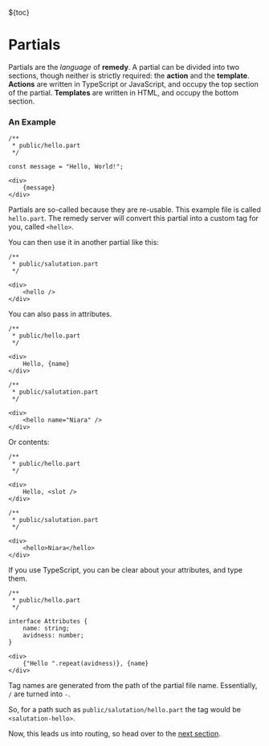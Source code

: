 ${toc}

# Partials

Partials are the *language* of **remedy**.  A partial can be divided into two sections, though neither is strictly required: the **action** and the **template**.  **Actions** are written in TypeScript or JavaScript, and occupy the top section of the partial.  **Templates** are written in HTML, and occupy the bottom section.

### An Example

```part
/**
 * public/hello.part
 */

const message = "Hello, World!";

<div>
    {message}
</div>
```

Partials are so-called because they are re-usable.  This example file is called `hello.part`.  The remedy server will convert this partial into a custom tag for you, called `<hello>`.

You can then use it in another partial like this:

```part
/**
 * public/salutation.part
 */

<div>
    <hello />
</div>
```

You can also pass in attributes.

```part
/**
 * public/hello.part
 */

<div>
    Hello, {name}
</div>
```

```part
/**
 * public/salutation.part
 */

<div>
    <hello name="Niara" />
</div>
```

Or contents:

```part
/**
 * public/hello.part
 */

<div>
    Hello, <slot />
</div>
```

```part
/**
 * public/salutation.part
 */

<div>
    <hello>Niara</hello>
</div>
```

If you use TypeScript, you can be clear about your attributes, and type them.

```part
/**
 * public/hello.part
 */

interface Attributes {
    name: string;
    avidness: number;
}

<div>
    {"Hello ".repeat(avidness)}, {name}
</div>
```

Tag names are generated from the path of the partial file name.  Essentially, `/` are turned into `-`.

So, for a path such as `public/salutation/hello.part` the tag would be `<salutation-hello>`.

Now, this leads us into routing, so head over to the [next section](/routes).
